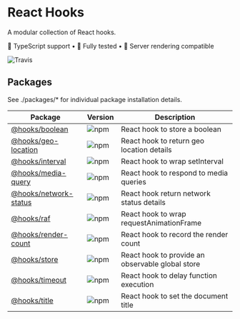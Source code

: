# React Hooks
A modular collection of React hooks.

🦄 TypeScript support • 🐐 Fully tested • 👾 Server rendering compatible

![Travis](https://img.shields.io/travis/com/simmo/hooks?style=flat-square)

## Packages

See ./packages/* for individual package installation details.

| Package | Version | Description |
| ------- | ------- | ----------- |
| [@hooks/boolean](packages/boolean) | ![npm](https://img.shields.io/npm/v/hooks/boolean?style=flat-square) | React hook to store a boolean |,
| [@hooks/geo-location](packages/geo-location) | ![npm](https://img.shields.io/npm/v/hooks/geo-location?style=flat-square) | React hook to return geo location details |,
| [@hooks/interval](packages/interval) | ![npm](https://img.shields.io/npm/v/hooks/interval?style=flat-square) | React hook to wrap setInterval |,
| [@hooks/media-query](packages/media-query) | ![npm](https://img.shields.io/npm/v/hooks/media-query?style=flat-square) | React hook to respond to media queries |,
| [@hooks/network-status](packages/network-status) | ![npm](https://img.shields.io/npm/v/hooks/network-status?style=flat-square) | React hook return network status details |,
| [@hooks/raf](packages/raf) | ![npm](https://img.shields.io/npm/v/hooks/raf?style=flat-square) | React hook to wrap requestAnimationFrame |,
| [@hooks/render-count](packages/render-count) | ![npm](https://img.shields.io/npm/v/hooks/render-count?style=flat-square) | React hook to record the render count |,
| [@hooks/store](packages/store) | ![npm](https://img.shields.io/npm/v/hooks/store?style=flat-square) | React hook to provide an observable global store |,
| [@hooks/timeout](packages/timeout) | ![npm](https://img.shields.io/npm/v/hooks/timeout?style=flat-square) | React hook to delay function execution |,
| [@hooks/title](packages/title) | ![npm](https://img.shields.io/npm/v/hooks/title?style=flat-square) | React hook to set the document title |